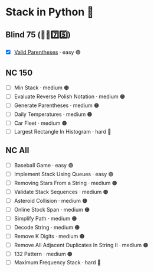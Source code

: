 # Stack in Python 🐍

## Blind 75 (🧑‍🦯7️⃣5️⃣)
- [x] [Valid Parentheses](https://github.com/flenhu/leetcode/blob/main/Python/04_stack/20_validParentheses.ipynb) · easy 🟢  

## NC 150
- [ ] Min Stack · medium 🟠
- [ ] Evaluate Reverse Polish Notation · medium 🟠
- [ ] Generate Parentheses · medium 🟠
- [ ] Daily Temperatures · medium 🟠
- [ ] Car Fleet · medium 🟠
- [ ] Largest Rectangle In Histogram · hard 🔴

## NC All
- [ ] Baseball Game · easy 🟢  
- [ ] Implement Stack Using Queues · easy 🟢  
- [ ] Removing Stars From a String · medium 🟠
- [ ] Validate Stack Sequences · medium 🟠
- [ ] Asteroid Collision · medium 🟠
- [ ] Online Stock Span · medium 🟠
- [ ] Simplify Path · medium 🟠
- [ ] Decode String · medium 🟠
- [ ] Remove K Digits · medium 🟠
- [ ] Remove All Adjacent Duplicates In String II · medium 🟠
- [ ] 132 Pattern · medium 🟠
- [ ] Maximum Frequency Stack · hard 🔴